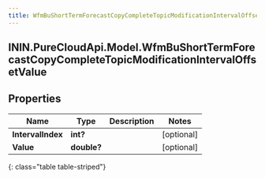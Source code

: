 ```yaml
---
title: WfmBuShortTermForecastCopyCompleteTopicModificationIntervalOffsetValue
---
```

## ININ.PureCloudApi.Model.WfmBuShortTermForecastCopyCompleteTopicModificationIntervalOffsetValue

## Properties

|Name | Type | Description | Notes|
|------------ | ------------- | ------------- | -------------|
| **IntervalIndex** | **int?** |  | [optional] |
| **Value** | **double?** |  | [optional] |
{: class="table table-striped"}


